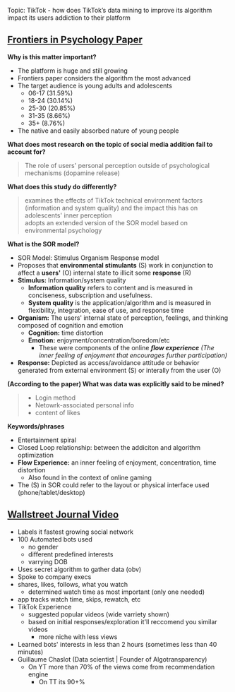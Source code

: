 Topic: TikTok - how does TikTok’s data mining to improve its algorithm impact its users addiction to their platform 

## [Frontiers in Psychology Paper](https://doi.org/10.3389/fpsyg.2022.932805)

**Why is this matter important?**
- The platform is huge and still growing
- Frontiers paper considers the algorithm the most advanced 
- The target audience is young adults and adolescents
  - 06-17 (31.59%)
  - 18-24 (30.14%)
  - 25-30 (20.85%)
  - 31-35 (8.66%)
  - 35+ (8.76%)
- The native and easily absorbed nature of young people 

**What does most research on the topic of social media addition fail to account for?**
  > The role of users' personal perception outside of psychological mechanisms (dopamine release)

**What does this study do differently?**
  > examines the effects of TikTok technical environment factors (information and system quality) and the impact this has on adolescents' inner perception  
  > adopts an extended version of the SOR model based on environmental psychology

**What is the SOR model?**
  - SOR Model: Stimulus Organism Response model
  - Proposes that **environmental stimulants** (S) work in conjunction to affect a **users'** (O) internal state to illicit some **response** (R)
  - **Stimulus:** Information/system quality  
      - **Information quality** refers to content and is measured in conciseness, subscription and usefulness. 
      - **System quality** is the application/algorithm and is measured in flexibility, integration, ease of use, and response time
  - **Organism:** The users' internal state of perception, feelings, and thinking composed of cognition and emotion 
    - **Cognition:** time distortion
    - **Emotion:** enjoyment/concentration/boredom/etc
      - These were components of the online ***flow experience*** *(The inner feeling of enjoyment that encourages further participation)*
  - **Response:** Depicted as access/avoidance attitude or behavior generated from external environment (S) or interally from the user (O)

**(According to the paper) What was data was explicitly said to be mined?**
  > - Login method
  > - Netowrk-associated personal info
  > - content of likes

**Keywords/phrases**
- Entertainment spiral
- Closed Loop relationship: between the addiciton and algorithm optimization
- **Flow Experience:** an inner feeling of enjoyment, concentration, time distortion
  - Also found in the context of online gaming
- The (S) in SOR could refer to the layout or physical interface used (phone/tablet/desktop)

## [Wallstreet Journal Video](https://www.wsj.com/video/series/inside-tiktoks-highly-secretive-algorithm/investigation-how-tiktok-algorithm-figures-out-your-deepest-desires/6C0C2040-FF25-4827-8528-2BD6612E3796)

- Labels it fastest growing social network
- 100 Automated bots used
  - no gender
  - different predefined interests
  - varrying DOB
- Uses secret algorithm to gather data (obv)
- Spoke to company execs
- shares, likes, follows, what you watch
  - determined watch time as most important (only one needed)
- app tracks watch time, skips, rewatch, etc
- TikTok Experience
  - suggested popular videos (wide varriety shown)
  - based on initial responses/exploration it'll reccomend you similar videos
    - more niche with less views
- Learned bots' interests in less than 2 hours (sometimes less than 40 minutes)
- Guillaume Chaslot (Data scientist | Founder of Algotransparency) 
  - On YT more than 70% of the views come from recommendation engine
    - On TT its 90+% 
  




